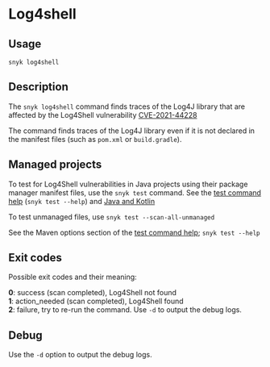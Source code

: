 # Log4shell

## Usage

`snyk log4shell`

## Description

The `snyk log4shell` command finds traces of the Log4J library that are affected by the Log4Shell vulnerability [CVE-2021-44228](https://security.snyk.io/vuln/SNYK-JAVA-ORGAPACHELOGGINGLOG4J-2314720)

The command finds traces of the Log4J library even if it is not declared in the manifest files (such as `pom.xml` or `build.gradle`).

## Managed projects

To test for Log4Shell vulnerabilities in Java projects using their package manager manifest files, use the `snyk test` command. See the [test command help](test.md) (`snyk test --help`) and [Java and Kotlin](https://docs.snyk.io/supported-languages-package-managers-and-frameworks/java-and-kotlin)

To test unmanaged files, use `snyk test --scan-all-unmanaged`

See the Maven options section of the [test command help](test.md); `snyk test --help`

## Exit codes

Possible exit codes and their meaning:

**0**: success (scan completed), Log4Shell not found\
**1**: action_needed (scan completed), Log4Shell found\
**2**: failure, try to re-run the command. Use `-d` to output the debug logs.

## Debug

Use the `-d` option to output the debug logs.
